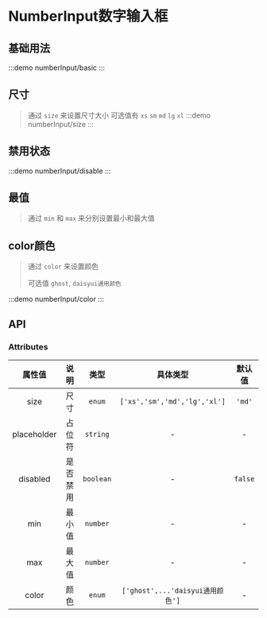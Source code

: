 # NumberInput数字输入框

## 基础用法 
:::demo numberInput/basic
:::

## 尺寸
> 通过 `size` 来设置尺寸大小 可选值有 `xs` `sm` `md` `lg` `xl`
:::demo numberInput/size
:::

## 禁用状态
:::demo numberInput/disable
:::

## 最值
> 通过 `min` 和 `max` 来分别设置最小和最大值


## color颜色
> 通过 `color` 来设置颜色
>>
> 可选值  `ghost`, `daisyui通用颜色`

:::demo numberInput/color
:::

## API

### Attributes
|   属性值    |   说明   |   类型    |             具体类型             | 默认值  |
| :---------: | :------: | :-------: | :------------------------------: | :-----: |
|    size     |   尺寸   |  `enum`   |   `['xs','sm','md','lg','xl']`   | `'md'`  |
| placeholder |  占位符  | `string`  |                -                 |    -    |
|  disabled   | 是否禁用 | `boolean` |                -                 | `false` |
|     min     |  最小值  | `number`  |                -                 |    -    |
|     max     |  最大值  | `number`  |                -                 |    -    |
|    color    |   颜色   |  `enum`   | `['ghost',...'daisyui通用颜色']` |    -    |


